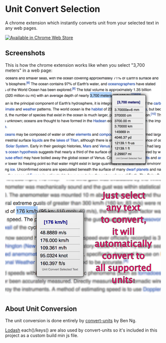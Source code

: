 Unit Convert Selection
=======================

A chrome extension which instantly converts unit from your selected text in any web pages.

<a href='https://chrome.google.com/webstore/detail/unit-convert-selection/ibdppaaieeojldgandjjlmjfbnjiciji'>
<img alt='Available in Chrome Web Store' src='https://developer.chrome.com/webstore/images/ChromeWebStore_Badge_v2_206x58.png'/></a>


## Screenshots

This is how the chrome extension works like when you select "3,700 meters" in a web page:

![screenshot](screenshot/screenshot_1280.png)



![Usage](screenshot/promotional_tile_920.png)

## About Unit Conversion

The unit conversion is done entirely by [convert-units](https://github.com/ben-ng/convert-units) by Ben Ng. 

[Lodash](http://lodash.com) each()/keys() are also used by convert-units so it's included in this project as a custom build min js file.


